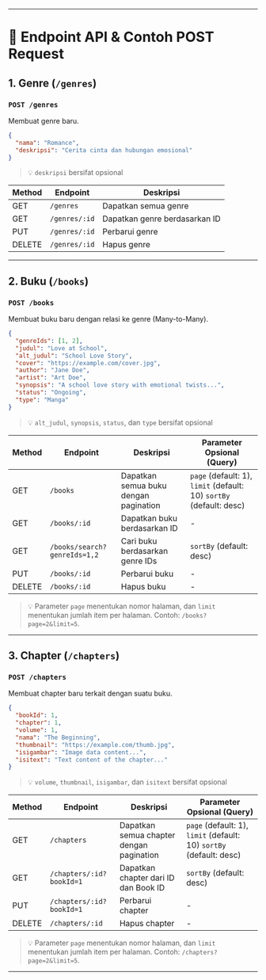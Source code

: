 
---

# 📡 Endpoint API & Contoh POST Request

## 1. Genre (`/genres`)
### `POST /genres`
Membuat genre baru.

```json
{
  "nama": "Romance",
  "deskripsi": "Cerita cinta dan hubungan emosional"
}
```

> 💡 `deskripsi` bersifat opsional

| Method | Endpoint       | Deskripsi                     |
|--------|----------------|-------------------------------|
| GET    | `/genres`      | Dapatkan semua genre          |
| GET    | `/genres/:id`  | Dapatkan genre berdasarkan ID |
| PUT    | `/genres/:id`  | Perbarui genre                |
| DELETE | `/genres/:id`  | Hapus genre                   |

---

## 2. Buku (`/books`)
### `POST /books`
Membuat buku baru dengan relasi ke genre (Many-to-Many).

```json
{
  "genreIds": [1, 2],
  "judul": "Love at School",
  "alt_judul": "School Love Story",
  "cover": "https://example.com/cover.jpg",
  "author": "Jane Doe",
  "artist": "Art Doe",
  "synopsis": "A school love story with emotional twists...",
  "status": "Ongoing",
  "type": "Manga"
}
```

> 💡 `alt_judul`, `synopsis`, `status`, dan `type` bersifat opsional

| Method | Endpoint              | Deskripsi                              | Parameter Opsional (Query)       |
|--------|-----------------------|----------------------------------------|----------------------------------|
| GET    | `/books`              | Dapatkan semua buku dengan pagination  | `page` (default: 1), `limit` (default: 10) `sortBy` (default: desc) |
| GET    | `/books/:id`          | Dapatkan buku berdasarkan ID           | -                                |
| GET    | `/books/search?genreIds=1,2` | Cari buku berdasarkan genre IDs | `sortBy` (default: desc)         |
| PUT    | `/books/:id`          | Perbarui buku                          | -                                |
| DELETE | `/books/:id`          | Hapus buku                             | -                                |

> 💡 Parameter `page` menentukan nomor halaman, dan `limit` menentukan jumlah item per halaman. Contoh: `/books?page=2&limit=5`.

---

## 3. Chapter (`/chapters`)
### `POST /chapters`
Membuat chapter baru terkait dengan suatu buku.

```json
{
  "bookId": 1,
  "chapter": 1,
  "volume": 1,
  "nama": "The Beginning",
  "thumbnail": "https://example.com/thumb.jpg",
  "isigambar": "Image data content...",
  "isitext": "Text content of the chapter..."
}
```

> 💡 `volume`, `thumbnail`, `isigambar`, dan `isitext` bersifat opsional

| Method | Endpoint               | Deskripsi                        | Parameter Opsional (Query)       |
|--------|------------------------|----------------------------------|----------------------------------|
| GET    | `/chapters`            | Dapatkan semua chapter dengan pagination | `page` (default: 1), `limit` (default: 10) `sortBy` (default: desc)|
| GET    | `/chapters/:id?bookId=1`| Dapatkan chapter dari ID dan Book ID  |`sortBy` (default: desc)      |
| PUT    | `/chapters/:id?bookId=1`| Perbarui chapter                 | -                                |
| DELETE | `/chapters/:id`        | Hapus chapter                    | -                                |

> 💡 Parameter `page` menentukan nomor halaman, dan `limit` menentukan jumlah item per halaman. Contoh: `/chapters?page=2&limit=5`.

---
